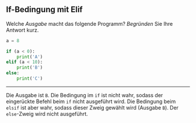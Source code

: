 ## If-Bedingung mit Elif
Welche _Ausgabe_ macht das folgende Programm? _Begründen_ Sie Ihre Antwort kurz.

```python
a = 8

if (a < 0):
    print('A')
elif (a < 10):
    print('B')
else:
    print('C')
```

<!-- INPUT answer="" -->

---
<!-- Spacing: 40 -->

Die Ausgabe ist `B`. Die Bedingung im `if` ist nicht wahr, sodass der eingerückte Befehl beim `if` nicht ausgeführt wird. Die Bedingung beim `elsif` ist aber wahr, sodass dieser Zweig gewählt wird (Ausgabe `B`). Der `else`-Zweig wird nicht ausgeführt.

